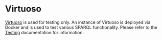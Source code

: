 # Virtuoso

[Virtuoso](https://virtuoso.openlinksw.com/) is used for testing only. An instance of Virtuoso is deployed via Docker and is used to test various SPARQL functionality. Please refer to the [Testing](../TESTING.md) documentation for information.
